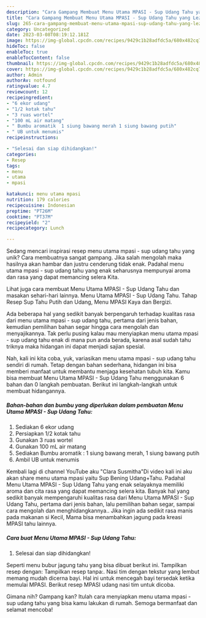 ```yaml
---
description: "Cara Gampang Membuat Menu Utama MPASI - Sup Udang Tahu yang Lezat"
title: "Cara Gampang Membuat Menu Utama MPASI - Sup Udang Tahu yang Lezat"
slug: 265-cara-gampang-membuat-menu-utama-mpasi-sup-udang-tahu-yang-lezat
category: Uncategorized
date: 2023-03-08T08:19:12.181Z
image: https://img-global.cpcdn.com/recipes/9429c1b28adfdc5a/680x482cq70/menu-utama-mpasi-sup-udang-tahu-foto-resep-utama.jpg
hideToc: false
enableToc: true
enableTocContent: false
thumbnail: https://img-global.cpcdn.com/recipes/9429c1b28adfdc5a/680x482cq70/menu-utama-mpasi-sup-udang-tahu-foto-resep-utama.jpg
cover: https://img-global.cpcdn.com/recipes/9429c1b28adfdc5a/680x482cq70/menu-utama-mpasi-sup-udang-tahu-foto-resep-utama.jpg
author: Admin
authorAv: notfound
ratingvalue: 4.7
reviewcount: 12
recipeingredient:
- "6 ekor udang"
- "1/2 kotak tahu"
- "3 ruas wortel"
- "100 mL air matang"
- " Bumbu aromatik  1 siung bawang merah 1 siung bawang putih"
- " UB untuk menumis"
recipeinstructions:

- "Selesai dan siap dihidangkan!"
categories:
- Resep
tags:
- menu
- utama
- mpasi

katakunci: menu utama mpasi 
nutrition: 179 calories
recipecuisine: Indonesian
preptime: "PT26M"
cooktime: "PT37M"
recipeyield: "2"
recipecategory: Lunch

---
```





Sedang mencari inspirasi resep menu utama mpasi - sup udang tahu yang unik? Cara membuatnya sangat gampang. Jika salah mengolah maka hasilnya akan hambar dan justru cenderung tidak enak. Padahal menu utama mpasi - sup udang tahu yang enak seharusnya mempunyai aroma dan rasa yang dapat memancing selera Kita.





Lihat juga cara membuat Menu Utama MPASI - Sup Udang Tahu dan masakan sehari-hari lainnya. Menu Utama MPASI - Sup Udang Tahu. Tahap Resep Sup Tahu Putih dan Udang, Menu MPASI Kaya dan Bergizi.

Ada beberapa hal yang sedikit banyak berpengaruh terhadap kualitas rasa dari menu utama mpasi - sup udang tahu, pertama dari jenis bahan, kemudian pemilihan bahan segar hingga cara mengolah dan menyajikannya. Tak perlu pusing kalau mau menyiapkan menu utama mpasi - sup udang tahu enak di mana pun anda berada, karena asal sudah tahu triknya maka hidangan ini dapat menjadi sajian spesial.






Nah, kali ini kita coba, yuk, variasikan menu utama mpasi - sup udang tahu sendiri di rumah. Tetap dengan bahan sederhana, hidangan ini bisa memberi manfaat untuk membantu menjaga kesehatan tubuh kita. Kamu bisa membuat Menu Utama MPASI - Sup Udang Tahu menggunakan 6 bahan dan 0 langkah pembuatan. Berikut ini langkah-langkah untuk membuat hidangannya.

<!--inarticleads1-->

##### Bahan-bahan dan bumbu yang diperlukan dalam pembuatan Menu Utama MPASI - Sup Udang Tahu:

1. Sediakan 6 ekor udang
1. Persiapkan 1/2 kotak tahu
1. Gunakan 3 ruas wortel
1. Gunakan 100 mL air matang
1. Sediakan  Bumbu aromatik : 1 siung bawang merah, 1 siung bawang putih
1. Ambil  UB untuk menumis


Kembali lagi di channel YouTube aku &#34;Clara Susmitha&#34;Di video kali ini aku akan share menu utama mpasi yaitu Sup Bening Udang+Tahu. Padahal Menu Utama MPASI - Sup Udang Tahu yang enak selayaknya memiliki aroma dan cita rasa yang dapat memancing selera kita. Banyak hal yang sedikit banyak mempengaruhi kualitas rasa dari Menu Utama MPASI - Sup Udang Tahu, pertama dari jenis bahan, lalu pemilihan bahan segar, sampai cara mengolah dan menghidangkannya.. Jika ingin ada sedikit rasa manis pada makanan si Kecil, Mama bisa menambahkan jagung pada kreasi MPASI tahu lainnya. 

<!--inarticleads2-->

##### Cara buat Menu Utama MPASI - Sup Udang Tahu:


1. Selesai dan siap dihidangkan!

Seperti menu bubur jagung tahu yang bisa dibuat berikut ini. Tampilkan resep dengan: Tampilkan resep tanpa:. Nasi tim dengan tekstur yang lembut memang mudah dicerna bayi. Hal ini untuk mencegah bayi tersedak ketika memulai MPASI. Berikut resep MPASI udang nasi tim untuk dicoba. 

Gimana nih? Gampang kan? Itulah cara menyiapkan menu utama mpasi - sup udang tahu yang bisa kamu lakukan di rumah. Semoga bermanfaat dan selamat mencoba!
